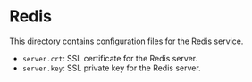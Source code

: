# Redis

This directory contains configuration files for the Redis service.

- `server.crt`: SSL certificate for the Redis server.
- `server.key`: SSL private key for the Redis server. 